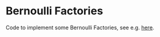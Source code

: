 # Bernoulli Factories

Code to implement some Bernoulli Factories, see e.g.  [here](https://www.renatoppl.com/bernoulli/).
